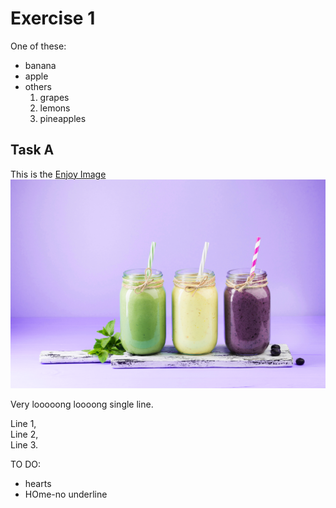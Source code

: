 # Exercise 1

One of these:
- banana
- apple
- others
  1. grapes
  2. lemons
  3. pineapples

## Task A

This is the [Enjoy Image](images/enjoy.png)
  ![alt text](images/enjoy.png)

Very looooong loooong
 single line.

Line 1,  
Line 2,  
Line 3.



TO DO:
* hearts
* HOme-no underline